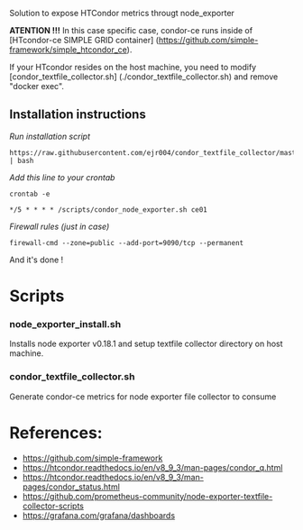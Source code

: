 Solution to expose HTCondor metrics througt node_exporter

**ATENTION !!!**
In this case specific case, condor-ce runs inside of [HTcondor-ce SIMPLE GRID container] (https://github.com/simple-framework/simple_htcondor_ce).

If your HTcondor resides on the host machine, you need to modify [condor_textfile_collector.sh] (./condor_textfile_collector.sh) and remove "docker exec".

## Installation instructions

*Run installation script*
```
https://raw.githubusercontent.com/ejr004/condor_textfile_collector/master/node_exporter_install.sh | bash
```


*Add this line to your crontab*
```
crontab -e

*/5 * * * * /scripts/condor_node_exporter.sh ce01
```


*Firewall rules (just in case)*
```
firewall-cmd --zone=public --add-port=9090/tcp --permanent
```
And it's done !


# Scripts

### node_exporter_install.sh
Installs node exporter v0.18.1 and setup textfile collector directory on host machine.

### condor_textfile_collector.sh
Generate condor-ce metrics for node exporter file collector to consume




# References:
 - https://github.com/simple-framework
 - https://htcondor.readthedocs.io/en/v8_9_3/man-pages/condor_q.html
 - https://htcondor.readthedocs.io/en/v8_9_3/man-pages/condor_status.html
 - https://github.com/prometheus-community/node-exporter-textfile-collector-scripts
 - https://grafana.com/grafana/dashboards